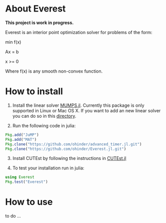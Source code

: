 # About Everest

**This project is work in progress.**

Everest is an interior point optimization solver for problems of the form:

min f(x)

Ax = b

x >= 0

Where f(x) is any smooth non-convex function.

# How to install

1. Install the linear solver [MUMPS.jl](https://github.com/JuliaOptimizers/MUMPS.jl). Currently this package is only supported in Linux or Mac OS X. If you want to add an new linear solver you can do so in this [directory](https://github.com/ohinder/Everest.jl/tree/master/src/linear_system_solvers).


2. Run the following code in julia:

  ```julia
  Pkg.add("JuMP")
  Pkg.add("MAT")
  Pkg.clone("https://github.com/ohinder/advanced_timer.jl.git")
  Pkg.clone("https://github.com/ohinder/Everest.jl.git")
  ```

3. Install CUTEst by following the instructions in [CUTEst.jl](https://github.com/JuliaOptimizers/CUTEst.jl)

4. To test your installation run in julia:

  ```julia
  using Everest
  Pkg.test("Everest")
  ```

# How to use


to do ...
